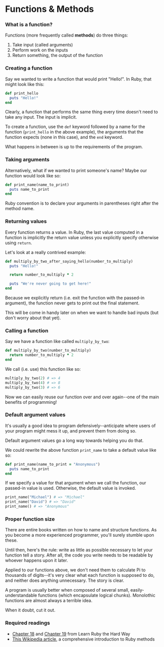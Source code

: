 # Functions & Methods

### What is a function?

Functions (more frequently called **methods**) do three things:
1. Take input (called arguments)
2. Perform work on the inputs
3. Return something, the output of the function

### Creating a function

Say we wanted to write a function that would print "Hello!". In Ruby, that might look like this:

```ruby
def print_hello
  puts "Hello!"
end
```

Clearly, a function that performs the same thing every time doesn't need to take any input. The input is implicit.

To create a function, use the `def` keyword followed by a name for the function (`print_hello` in the above example), the arguments that the function expects (none in this case), and the `end` keyword.

What happens in between is up to the requirements of the program.

### Taking arguments

Alternatively, what if we wanted to print someone's name? Maybe our function would look like so:

```ruby
def print_name(name_to_print)
  puts name_to_print
end
```

Ruby convention is to declare your arguments in parentheses right after the method name.

### Returning values

Every function returns a value. In Ruby, the last value computed in a function is implicitly the return value unless you explicitly specify otherwise using `return`.

Let's look at a really contrived example:

```ruby
def multiply_by_two_after_saying_hello(number_to_multiply)
  puts "Hello!"

  return number_to_multiply * 2

  puts "We're never going to get here!"
end
```

Because we explicitly return (i.e. exit the function with the passed-in argument), the function never gets to print out the final statement.

This will be come in handy later on when we want to handle bad inputs (but don't worry about that yet).

### Calling a function

Say we have a function like called `multiply_by_two`:

```ruby
def multiply_by_two(number_to_multiply)
  return number_to_multiply * 2
end
```

We call (i.e. use) this function like so:

```ruby
multiply_by_two(2) # => 4
multiply_by_two(4) # => 8
multiply_by_two(3) # => 6
```

Now we can easily reuse our function over and over again--one of the main benefits of programming!

### Default argument values

It's usually a good idea to program defensively--anticipate where users of your program might mess it up, and prevent them from doing so.

Default argument values go a long way towards helping you do that.

We could rewrite the above function `print_name` to take a default value like so:

```ruby
def print_name(name_to_print = "Anonymous")
  puts name_to_print
end
```

If we specify a value for that argument when we call the function, our passed-in value is used. Otherwise, the default value is invoked.

```ruby
print_name("Michael") # => "Michael"
print_name("David") # => "David"
print_name() # => "Anonymous"
```

### Proper function size

There are entire books written on how to name and structure functions. As you become a more experienced programmer, you'll surely stumble upon these.

Until then, here's the rule: write as little as possible necessary to let your function tell a story. After all, the code you write needs to be readable by whoever happens upon it later.

Applied to our functions above, we don't need them to calculate Pi to thousands of digits--it's very clear what each function is supposed to do, and neither does anything unnecessary. The story is clear.

A program is usually better when composed of several small, easily-understandable functions (which encapsulate logical chunks). Monolothic functions are almost always a terrible idea.

When it doubt, cut it out.

### Required readings

* [Chapter 18](http://ruby.learncodethehardway.org/book/ex18.html)
 and [Chapter 19](http://ruby.learncodethehardway.org/book/ex1.html) from Learn Ruby the Hard Way
* [This Wikipedia article](https://en.wikibooks.org/wiki/Ruby_Programming/Syntax/Method_Calls), a comprehensive introduction to Ruby methods
